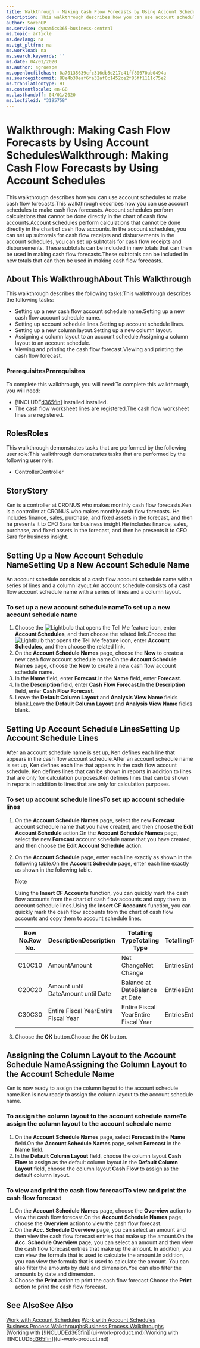 ```yaml
---
title: Walkthrough - Making Cash Flow Forecasts by Using Account Schedules | Microsoft Docs
description: This walkthrough describes how you can use account schedules to make cash flow forecasts. Account schedules perform calculations that cannot be done directly in the chart of cash flow accounts. In the account schedules, you can set up subtotals for cash flow receipts and disbursements. These subtotals can be included in new totals that can then be used in making cash flow forecasts.
author: SorenGP
ms.service: dynamics365-business-central
ms.topic: article
ms.devlang: na
ms.tgt_pltfrm: na
ms.workload: na
ms.search.keywords: ''
ms.date: 04/01/2020
ms.author: sgroespe
ms.openlocfilehash: 0a70135639cfc316db5d217e41ff80670ab0494a
ms.sourcegitcommit: 88e4b30eaf6fa32af0c1452ce2f85ff1111c75e2
ms.translationtype: HT
ms.contentlocale: en-GB
ms.lasthandoff: 04/01/2020
ms.locfileid: "3195758"
---
```

# <a name="walkthrough-making-cash-flow-forecasts-by-using-account-schedules"></a><span data-ttu-id="82a9a-106">Walkthrough: Making Cash Flow Forecasts by Using Account Schedules</span><span class="sxs-lookup"><span data-stu-id="82a9a-106">Walkthrough: Making Cash Flow Forecasts by Using Account Schedules</span></span>
<span data-ttu-id="82a9a-107">This walkthrough describes how you can use account schedules to make cash flow forecasts.</span><span class="sxs-lookup"><span data-stu-id="82a9a-107">This walkthrough describes how you can use account schedules to make cash flow forecasts.</span></span> <span data-ttu-id="82a9a-108">Account schedules perform calculations that cannot be done directly in the chart of cash flow accounts.</span><span class="sxs-lookup"><span data-stu-id="82a9a-108">Account schedules perform calculations that cannot be done directly in the chart of cash flow accounts.</span></span> <span data-ttu-id="82a9a-109">In the account schedules, you can set up subtotals for cash flow receipts and disbursements.</span><span class="sxs-lookup"><span data-stu-id="82a9a-109">In the account schedules, you can set up subtotals for cash flow receipts and disbursements.</span></span> <span data-ttu-id="82a9a-110">These subtotals can be included in new totals that can then be used in making cash flow forecasts.</span><span class="sxs-lookup"><span data-stu-id="82a9a-110">These subtotals can be included in new totals that can then be used in making cash flow forecasts.</span></span>  

## <a name="about-this-walkthrough"></a><span data-ttu-id="82a9a-111">About This Walkthrough</span><span class="sxs-lookup"><span data-stu-id="82a9a-111">About This Walkthrough</span></span>  
<span data-ttu-id="82a9a-112">This walkthrough describes the following tasks:</span><span class="sxs-lookup"><span data-stu-id="82a9a-112">This walkthrough describes the following tasks:</span></span>  

- <span data-ttu-id="82a9a-113">Setting up a new cash flow account schedule name.</span><span class="sxs-lookup"><span data-stu-id="82a9a-113">Setting up a new cash flow account schedule name.</span></span>  
- <span data-ttu-id="82a9a-114">Setting up account schedule lines.</span><span class="sxs-lookup"><span data-stu-id="82a9a-114">Setting up account schedule lines.</span></span>  
- <span data-ttu-id="82a9a-115">Setting up a new column layout.</span><span class="sxs-lookup"><span data-stu-id="82a9a-115">Setting up a new column layout.</span></span>  
- <span data-ttu-id="82a9a-116">Assigning a column layout to an account schedule.</span><span class="sxs-lookup"><span data-stu-id="82a9a-116">Assigning a column layout to an account schedule.</span></span>  
- <span data-ttu-id="82a9a-117">Viewing and printing the cash flow forecast.</span><span class="sxs-lookup"><span data-stu-id="82a9a-117">Viewing and printing the cash flow forecast.</span></span>  

### <a name="prerequisites"></a><span data-ttu-id="82a9a-118">Prerequisites</span><span class="sxs-lookup"><span data-stu-id="82a9a-118">Prerequisites</span></span>  
<span data-ttu-id="82a9a-119">To complete this walkthrough, you will need:</span><span class="sxs-lookup"><span data-stu-id="82a9a-119">To complete this walkthrough, you will need:</span></span>  

- [!INCLUDE[d365fin](includes/d365fin_md.md)] <span data-ttu-id="82a9a-120">installed.</span><span class="sxs-lookup"><span data-stu-id="82a9a-120">installed.</span></span>  
- <span data-ttu-id="82a9a-121">The cash flow worksheet lines are registered.</span><span class="sxs-lookup"><span data-stu-id="82a9a-121">The cash flow worksheet lines are registered.</span></span>  

## <a name="roles"></a><span data-ttu-id="82a9a-122">Roles</span><span class="sxs-lookup"><span data-stu-id="82a9a-122">Roles</span></span>  
<span data-ttu-id="82a9a-123">This walkthrough demonstrates tasks that are performed by the following user role:</span><span class="sxs-lookup"><span data-stu-id="82a9a-123">This walkthrough demonstrates tasks that are performed by the following user role:</span></span>  

- <span data-ttu-id="82a9a-124">Controller</span><span class="sxs-lookup"><span data-stu-id="82a9a-124">Controller</span></span>  

## <a name="story"></a><span data-ttu-id="82a9a-125">Story</span><span class="sxs-lookup"><span data-stu-id="82a9a-125">Story</span></span>  
<span data-ttu-id="82a9a-126">Ken is a controller at CRONUS who makes monthly cash flow forecasts.</span><span class="sxs-lookup"><span data-stu-id="82a9a-126">Ken is a controller at CRONUS who makes monthly cash flow forecasts.</span></span> <span data-ttu-id="82a9a-127">He includes finance, sales, purchase, and fixed assets in the forecast, and then he presents it to CFO Sara for business insight.</span><span class="sxs-lookup"><span data-stu-id="82a9a-127">He includes finance, sales, purchase, and fixed assets in the forecast, and then he presents it to CFO Sara for business insight.</span></span>  

## <a name="setting-up-a-new-account-schedule-name"></a><span data-ttu-id="82a9a-128">Setting Up a New Account Schedule Name</span><span class="sxs-lookup"><span data-stu-id="82a9a-128">Setting Up a New Account Schedule Name</span></span>  
<span data-ttu-id="82a9a-129">An account schedule consists of a cash flow account schedule name with a series of lines and a column layout.</span><span class="sxs-lookup"><span data-stu-id="82a9a-129">An account schedule consists of a cash flow account schedule name with a series of lines and a column layout.</span></span>  

### <a name="to-set-up-a-new-account-schedule-name"></a><span data-ttu-id="82a9a-130">To set up a new account schedule name</span><span class="sxs-lookup"><span data-stu-id="82a9a-130">To set up a new account schedule name</span></span>  

1.  <span data-ttu-id="82a9a-131">Choose the ![Lightbulb that opens the Tell Me feature](media/ui-search/search_small.png "Tell me what you want to do") icon, enter **Account Schedules**, and then choose the related link.</span><span class="sxs-lookup"><span data-stu-id="82a9a-131">Choose the ![Lightbulb that opens the Tell Me feature](media/ui-search/search_small.png "Tell me what you want to do") icon, enter **Account Schedules**, and then choose the related link.</span></span>  
2.  <span data-ttu-id="82a9a-132">On the **Account Schedule Names** page, choose the **New** to create a new cash flow account schedule name.</span><span class="sxs-lookup"><span data-stu-id="82a9a-132">On the **Account Schedule Names** page, choose the **New** to create a new cash flow account schedule name.</span></span>  
3.  <span data-ttu-id="82a9a-133">In the **Name** field, enter **Forecast**.</span><span class="sxs-lookup"><span data-stu-id="82a9a-133">In the **Name** field, enter **Forecast**.</span></span>  
4.  <span data-ttu-id="82a9a-134">In the **Description** field, enter **Cash Flow Forecast**.</span><span class="sxs-lookup"><span data-stu-id="82a9a-134">In the **Description** field, enter **Cash Flow Forecast**.</span></span>  
5.  <span data-ttu-id="82a9a-135">Leave the **Default Column Layout** and **Analysis View Name** fields blank.</span><span class="sxs-lookup"><span data-stu-id="82a9a-135">Leave the **Default Column Layout** and **Analysis View Name** fields blank.</span></span>  

## <a name="setting-up-account-schedule-lines"></a><span data-ttu-id="82a9a-136">Setting Up Account Schedule Lines</span><span class="sxs-lookup"><span data-stu-id="82a9a-136">Setting Up Account Schedule Lines</span></span>  
<span data-ttu-id="82a9a-137">After an account schedule name is set up, Ken defines each line that appears in the cash flow account schedule.</span><span class="sxs-lookup"><span data-stu-id="82a9a-137">After an account schedule name is set up, Ken defines each line that appears in the cash flow account schedule.</span></span> <span data-ttu-id="82a9a-138">Ken defines lines that can be shown in reports in addition to lines that are only for calculation purposes.</span><span class="sxs-lookup"><span data-stu-id="82a9a-138">Ken defines lines that can be shown in reports in addition to lines that are only for calculation purposes.</span></span>  

### <a name="to-set-up-account-schedule-lines"></a><span data-ttu-id="82a9a-139">To set up account schedule lines</span><span class="sxs-lookup"><span data-stu-id="82a9a-139">To set up account schedule lines</span></span>  

1.  <span data-ttu-id="82a9a-140">On the **Account Schedule Names** page, select the new **Forecast** account schedule name that you have created, and then choose the **Edit Account Schedule** action.</span><span class="sxs-lookup"><span data-stu-id="82a9a-140">On the **Account Schedule Names** page, select the new **Forecast** account schedule name that you have created, and then choose the **Edit Account Schedule** action.</span></span>  
2.  <span data-ttu-id="82a9a-141">On the **Account Schedule** page, enter each line exactly as shown in the following table.</span><span class="sxs-lookup"><span data-stu-id="82a9a-141">On the **Account Schedule** page, enter each line exactly as shown in the following table.</span></span>  

    > [!NOTE]  
    >  <span data-ttu-id="82a9a-142">Using the **Insert CF Accounts** function, you can quickly mark the cash flow accounts from the chart of cash flow accounts and copy them to account schedule lines.</span><span class="sxs-lookup"><span data-stu-id="82a9a-142">Using the **Insert CF Accounts** function, you can quickly mark the cash flow accounts from the chart of cash flow accounts and copy them to account schedule lines.</span></span>  

    |<span data-ttu-id="82a9a-143">Row No.</span><span class="sxs-lookup"><span data-stu-id="82a9a-143">Row No.</span></span>|<span data-ttu-id="82a9a-144">Description</span><span class="sxs-lookup"><span data-stu-id="82a9a-144">Description</span></span>|<span data-ttu-id="82a9a-145">Totalling Type</span><span class="sxs-lookup"><span data-stu-id="82a9a-145">Totaling Type</span></span>|<span data-ttu-id="82a9a-146">Totalling</span><span class="sxs-lookup"><span data-stu-id="82a9a-146">Totaling</span></span>|<span data-ttu-id="82a9a-147">Row Type</span><span class="sxs-lookup"><span data-stu-id="82a9a-147">Row Type</span></span>|<span data-ttu-id="82a9a-148">Amount Type</span><span class="sxs-lookup"><span data-stu-id="82a9a-148">Amount Type</span></span>|<span data-ttu-id="82a9a-149">Show</span><span class="sxs-lookup"><span data-stu-id="82a9a-149">Show</span></span>|  
    |-------|-----------|-------------|--------|--------|-----------|----|
    |<span data-ttu-id="82a9a-150">C10</span><span class="sxs-lookup"><span data-stu-id="82a9a-150">C10</span></span>|<span data-ttu-id="82a9a-151">Amount</span><span class="sxs-lookup"><span data-stu-id="82a9a-151">Amount</span></span>|<span data-ttu-id="82a9a-152">Net Change</span><span class="sxs-lookup"><span data-stu-id="82a9a-152">Net Change</span></span>|<span data-ttu-id="82a9a-153">Entries</span><span class="sxs-lookup"><span data-stu-id="82a9a-153">Entries</span></span>|<span data-ttu-id="82a9a-154">Net Amount</span><span class="sxs-lookup"><span data-stu-id="82a9a-154">Net Amount</span></span>|<span data-ttu-id="82a9a-155">Always</span><span class="sxs-lookup"><span data-stu-id="82a9a-155">Always</span></span>|  
    |<span data-ttu-id="82a9a-156">C20</span><span class="sxs-lookup"><span data-stu-id="82a9a-156">C20</span></span>|<span data-ttu-id="82a9a-157">Amount until Date</span><span class="sxs-lookup"><span data-stu-id="82a9a-157">Amount until Date</span></span>|<span data-ttu-id="82a9a-158">Balance at Date</span><span class="sxs-lookup"><span data-stu-id="82a9a-158">Balance at Date</span></span>|<span data-ttu-id="82a9a-159">Entries</span><span class="sxs-lookup"><span data-stu-id="82a9a-159">Entries</span></span>|<span data-ttu-id="82a9a-160">Net Amount</span><span class="sxs-lookup"><span data-stu-id="82a9a-160">Net Amount</span></span>|<span data-ttu-id="82a9a-161">Always</span><span class="sxs-lookup"><span data-stu-id="82a9a-161">Always</span></span>|  
    |<span data-ttu-id="82a9a-162">C30</span><span class="sxs-lookup"><span data-stu-id="82a9a-162">C30</span></span>|<span data-ttu-id="82a9a-163">Entire Fiscal Year</span><span class="sxs-lookup"><span data-stu-id="82a9a-163">Entire Fiscal Year</span></span>|<span data-ttu-id="82a9a-164">Entire Fiscal Year</span><span class="sxs-lookup"><span data-stu-id="82a9a-164">Entire Fiscal Year</span></span>|<span data-ttu-id="82a9a-165">Entries</span><span class="sxs-lookup"><span data-stu-id="82a9a-165">Entries</span></span>|<span data-ttu-id="82a9a-166">Net Amount</span><span class="sxs-lookup"><span data-stu-id="82a9a-166">Net Amount</span></span>|<span data-ttu-id="82a9a-167">Always</span><span class="sxs-lookup"><span data-stu-id="82a9a-167">Always</span></span>|  

4.  <span data-ttu-id="82a9a-168">Choose the **OK** button.</span><span class="sxs-lookup"><span data-stu-id="82a9a-168">Choose the **OK** button.</span></span>  

## <a name="assigning-the-column-layout-to-the-account-schedule-name"></a><span data-ttu-id="82a9a-169">Assigning the Column Layout to the Account Schedule Name</span><span class="sxs-lookup"><span data-stu-id="82a9a-169">Assigning the Column Layout to the Account Schedule Name</span></span>  
<span data-ttu-id="82a9a-170">Ken is now ready to assign the column layout to the account schedule name.</span><span class="sxs-lookup"><span data-stu-id="82a9a-170">Ken is now ready to assign the column layout to the account schedule name.</span></span>  

### <a name="to-assign-the-column-layout-to-the-account-schedule-name"></a><span data-ttu-id="82a9a-171">To assign the column layout to the account schedule name</span><span class="sxs-lookup"><span data-stu-id="82a9a-171">To assign the column layout to the account schedule name</span></span>  

1.  <span data-ttu-id="82a9a-172">On the **Account Schedule Names** page, select **Forecast** in the **Name** field.</span><span class="sxs-lookup"><span data-stu-id="82a9a-172">On the **Account Schedule Names** page, select **Forecast** in the **Name** field.</span></span>  
2.  <span data-ttu-id="82a9a-173">In the **Default Column Layout** field, choose the column layout **Cash Flow** to assign as the default column layout.</span><span class="sxs-lookup"><span data-stu-id="82a9a-173">In the **Default Column Layout** field, choose the column layout **Cash Flow** to assign as the default column layout.</span></span>  

### <a name="to-view-and-print-the-cash-flow-forecast"></a><span data-ttu-id="82a9a-174">To view and print the cash flow forecast</span><span class="sxs-lookup"><span data-stu-id="82a9a-174">To view and print the cash flow forecast</span></span>  
1.  <span data-ttu-id="82a9a-175">On the **Account Schedule Names** page, choose the **Overview** action to view the cash flow forecast.</span><span class="sxs-lookup"><span data-stu-id="82a9a-175">On the **Account Schedule Names** page, choose the **Overview** action to view the cash flow forecast.</span></span>  
2.  <span data-ttu-id="82a9a-176">On the **Acc. Schedule Overview** page, you can select an amount and then view the cash flow forecast entries that make up the amount.</span><span class="sxs-lookup"><span data-stu-id="82a9a-176">On the **Acc. Schedule Overview** page, you can select an amount and then view the cash flow forecast entries that make up the amount.</span></span> <span data-ttu-id="82a9a-177">In addition, you can view the formula that is used to calculate the amount.</span><span class="sxs-lookup"><span data-stu-id="82a9a-177">In addition, you can view the formula that is used to calculate the amount.</span></span> <span data-ttu-id="82a9a-178">You can also filter the amounts by date and dimension.</span><span class="sxs-lookup"><span data-stu-id="82a9a-178">You can also filter the amounts by date and dimension.</span></span>  
3.  <span data-ttu-id="82a9a-179">Choose the **Print** action to print the cash flow forecast.</span><span class="sxs-lookup"><span data-stu-id="82a9a-179">Choose the **Print** action to print the cash flow forecast.</span></span>  

## <a name="see-also"></a><span data-ttu-id="82a9a-180">See Also</span><span class="sxs-lookup"><span data-stu-id="82a9a-180">See Also</span></span>  
 <span data-ttu-id="82a9a-181">[Work with Account Schedules](bi-how-work-account-schedule.md) </span><span class="sxs-lookup"><span data-stu-id="82a9a-181">[Work with Account Schedules](bi-how-work-account-schedule.md) </span></span>  
 [<span data-ttu-id="82a9a-182">Business Process Walkthroughs</span><span class="sxs-lookup"><span data-stu-id="82a9a-182">Business Process Walkthroughs</span></span>](walkthrough-business-process-walkthroughs.md)  
 <span data-ttu-id="82a9a-183">[Working with [!INCLUDE[d365fin](includes/d365fin_md.md)]](ui-work-product.md)</span><span class="sxs-lookup"><span data-stu-id="82a9a-183">[Working with [!INCLUDE[d365fin](includes/d365fin_md.md)]](ui-work-product.md)</span></span>
